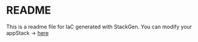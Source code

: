 # README
This is a readme file for IaC generated with StackGen.
You can modify your appStack -> [here](http://main.dev.stackgen.com/appstacks/146e8064-15fc-4ae6-be45-0c24f38688e8)
